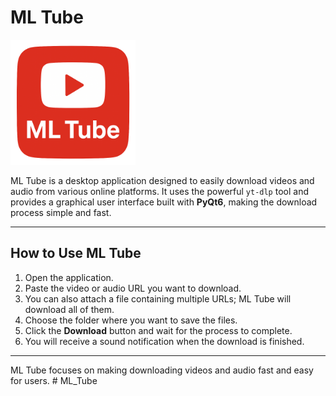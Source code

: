 # ML Tube

<img src="ML_photo.png" alt="ML Tube Logo" width="200">

ML Tube is a desktop application designed to easily download videos and audio from various online platforms. It uses the powerful `yt-dlp` tool and provides a graphical user interface built with **PyQt6**, making the download process simple and fast.

---

## How to Use ML Tube

1. Open the application.
2. Paste the video or audio URL you want to download.
3. You can also attach a file containing multiple URLs; ML Tube will download all of them.
4. Choose the folder where you want to save the files.
5. Click the **Download** button and wait for the process to complete.
6. You will receive a sound notification when the download is finished.

---

ML Tube focuses on making downloading videos and audio fast and easy for users.
#   M L _ T u b e 
 
 